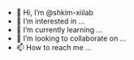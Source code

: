 - 👋 Hi, I’m @shkim-xiilab
- 👀 I’m interested in ...
- 🌱 I’m currently learning ...
- 💞️ I’m looking to collaborate on ...
- 📫 How to reach me ...

<!---
shkim-xiilab/shkim-xiilab is a ✨ special ✨ repository because its `README.md` (this file) appears on your GitHub profile.
You can click the Preview link to take a look at your changes.
--->
